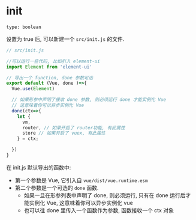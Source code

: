 # init

`type: boolean`

设置为 true 后, 可以新建一个 `src/init.js` 的文件.

```js
// src/init.js

//可以运行一些代码, 比如引入 element-ui
import Element from 'element-ui'

// 导出一个 function, done 参数可选
export default (Vue, done )=>{
  Vue.use(Element)

  // 如果形参中声明了接收 done 参数, 则必须运行 done 才能实例化 Vue
  // 这意味着你可以异步实例化 Vue
  done(ctx=>{
    let {
      vm,
      router, // 如果开启了 router功能, 有此属性
      store // 如果开启了 vuex, 有此属性
    } = ctx;

  })
}

```

在 init.js 默认导出的函数中:

* 第一个参数是 Vue, 它引入自 `vue/dist/vue.runtime.esm`
* 第二个参数是一个可选的 `done` 函数.
  * 如果一旦在形参列表中声明了 done, 则必须运行, 只有在 done 运行后才能实例化 Vue, 这意味着你可以异步实例化 vue
  * 也可以往 done 里传入一个函数作为参数, 函数接收一个 ctx 对象